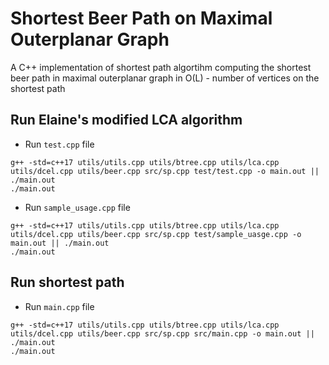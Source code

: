 # Shortest Beer Path on Maximal Outerplanar Graph

A C++ implementation of shortest path algortihm computing the shortest beer path in maximal outerplanar graph in O(L) - number of vertices on the shortest path

## Run Elaine's modified LCA algorithm
- Run ```test.cpp``` file
```
g++ -std=c++17 utils/utils.cpp utils/btree.cpp utils/lca.cpp utils/dcel.cpp utils/beer.cpp src/sp.cpp test/test.cpp -o main.out || ./main.out
./main.out
```

- Run ```sample_usage.cpp``` file
```
g++ -std=c++17 utils/utils.cpp utils/btree.cpp utils/lca.cpp utils/dcel.cpp utils/beer.cpp src/sp.cpp test/sample_uasge.cpp -o main.out || ./main.out
./main.out
```

## Run shortest path
- Run ```main.cpp``` file
```
g++ -std=c++17 utils/utils.cpp utils/btree.cpp utils/lca.cpp utils/dcel.cpp utils/beer.cpp src/sp.cpp src/main.cpp -o main.out || ./main.out
./main.out
```
